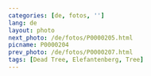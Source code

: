 ```yaml
---
categories: [de, fotos, '']
lang: de
layout: photo
next_photo: /de/fotos/P0000205.html
picname: P0000204
prev_photo: /de/fotos/P0000207.html
tags: [Dead Tree, Elefantenberg, Tree]
---
```

